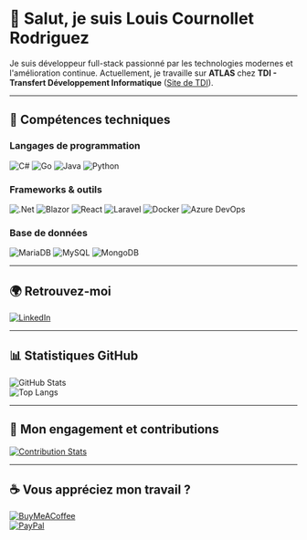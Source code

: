 # 👋 Salut, je suis Louis Cournollet Rodriguez

Je suis développeur full-stack passionné par les technologies modernes et l'amélioration continue. Actuellement, je travaille sur **ATLAS** chez **TDI - Transfert Développement Informatique** ([Site de TDI](https://www.tdi-group.com/fr/)).

---

## 🚀 Compétences techniques

### Langages de programmation
![C#](https://img.shields.io/badge/c%23-%23239120.svg?style=flat&logo=csharp&logoColor=white) 
![Go](https://img.shields.io/badge/go-%2300ADD8.svg?style=flat&logo=go&logoColor=white) 
![Java](https://img.shields.io/badge/java-%23ED8B00.svg?style=flat&logo=openjdk&logoColor=white) 
![Python](https://img.shields.io/badge/python-3670A0?style=flat&logo=python&logoColor=ffdd54)

### Frameworks & outils
![.Net](https://img.shields.io/badge/.NET-5C2D91?style=flat&logo=.net&logoColor=white) 
![Blazor](https://img.shields.io/badge/blazor-%235C2D91.svg?style=flat&logo=blazor&logoColor=white) 
![React](https://img.shields.io/badge/react-%2320232a.svg?style=flat&logo=react&logoColor=%2361DAFB) 
![Laravel](https://img.shields.io/badge/laravel-%23FF2D20.svg?style=flat&logo=laravel&logoColor=white) 
![Docker](https://img.shields.io/badge/docker-%230db7ed.svg?style=flat&logo=docker&logoColor=white) 
![Azure DevOps](https://img.shields.io/badge/azuredevops-0078D7.svg?style=flat&logo=azuredevops&logoColor=white)

### Base de données
![MariaDB](https://img.shields.io/badge/MariaDB-003545?style=flat&logo=mariadb&logoColor=white) 
![MySQL](https://img.shields.io/badge/mysql-%2300000f.svg?style=flat&logo=mysql&logoColor=white) 
![MongoDB](https://img.shields.io/badge/MongoDB-%234ea94b.svg?style=flat&logo=mongodb&logoColor=white)

---

## 🌍 Retrouvez-moi
[![LinkedIn](https://img.shields.io/badge/LinkedIn-%230077B5.svg?logo=linkedin&logoColor=white)](https://www.linkedin.com/in/louis-cournolletrodriguez/)

---

## 📊 Statistiques GitHub
![GitHub Stats](https://github-readme-stats.vercel.app/api?username=LCournollet&theme=nightowl&hide_border=true&include_all_commits=true&count_private=true)  
![Top Langs](https://github-readme-stats.vercel.app/api/top-langs/?username=LCournollet&theme=nightowl&hide_border=true&layout=compact)

---

## 💼 Mon engagement et contributions
[![Contribution Stats](https://github-contributor-stats.vercel.app/api?username=LCournollet&limit=5&theme=tokyonight&combine_all_yearly_contributions=true)](https://github.com/LCournollet)

---

## ☕ Vous appréciez mon travail ?
[![BuyMeACoffee](https://img.shields.io/badge/Buy%20Me%20a%20Coffee-ffdd00?style=for-the-badge&logo=buy-me-a-coffee&logoColor=black)](https://www.buymeacoffee.com/lcournollet)  
[![PayPal](https://img.shields.io/badge/PayPal-00457C?style=for-the-badge&logo=paypal&logoColor=white)](https://paypal.me/LouisN2)
